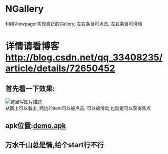 # NGallery
利用Viewpager实现真正的Gallery, 左右条目可点击, 左右条目可滑动
# 详情请看博客 http://blog.csdn.net/qq_33408235/article/details/72650452

## 首先看一下效果:
![这里写图片描述](http://img.blog.csdn.net/20170524105611963?watermark/2/text/aHR0cDovL2Jsb2cuY3Nkbi5uZXQvcXFfMzM0MDgyMzU=/font/5a6L5L2T/fontsize/400/fill/I0JBQkFCMA==/dissolve/70/gravity/SouthEast)<br>
  从图上可以看出, 两边的item可以被点击, 可以被滑动,也就是可以获得焦点
## apk位置:[demo.apk](https://github.com/niezhiyang/NGallery/blob/master/app-debug.apk)
## 万水千山总是情,给个start行不行

